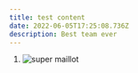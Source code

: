 ```yaml
---
title: test content
date: 2022-06-05T17:25:08.736Z
description: Best team ever
---
```

1. ![super maillot ](/img/b1.png "best team ever")